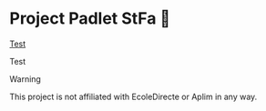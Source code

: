 # Project Padlet StFa 🚀

<a href="test">Test</a>
<p>Test</p>

> [!warning]
> This project is not affiliated with EcoleDirecte or Aplim in any way.
